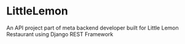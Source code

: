 # LittleLemon
An API project part of meta backend developer built for Little Lemon Restaurant using Django REST Framework
